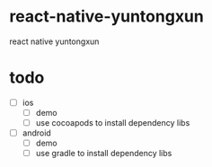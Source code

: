 # react-native-yuntongxun
react native yuntongxun

# todo
- [ ] ios
    - [ ] demo
    - [ ] use cocoapods to install dependency libs
- [ ] android
    - [ ] demo
    - [ ] use gradle to install dependency libs